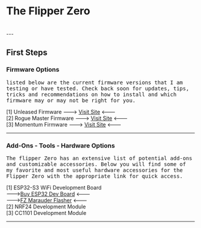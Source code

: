 # The Flipper Zero
</br>
---

## First Steps

### Firmware Options
<tt>listed below are the current firmware versions that I am testing or have tested. Check back soon for updates, tips, tricks and recommendations on how to install and which firmware may or may not be right for you.</tt></br>

[1] Unleased Firmware     ---> [Visit Site](https://flipperunleashed.com/) <--- </br>
[2] Rogue Master Firmware ---> [Visit Site](https://rogue-master.net/) <--- </br>
[3] Momentum Firmware     ---> [Visit Site](https://momentum-fw.dev/) <--- </br>

---

### Add-Ons - Tools - Hardware Options
<tt>The flipper Zero has an extensive list of potential add-ons and customizable accessories. Below you will find some of my favorite and most useful hardware accessories for the Flipper Zero with the appropriate link for quick access.</tt></br>

[1] ESP32-S3 WiFi Development Board</br>
  --->[Buy ESP32 Dev Board](https://www.amazon.com/dp/B0F13M4ZHD?ref=fed_asin_title&th=1) <--- </br>
  --->[FZ Marauder Flasher](https://github.com/UberGuidoZ/Flipper/tree/main/Wifi_DevBoard#marauder-install-information) <--- </br>
[2] NRF24 Development Module </br>
[3] CC1101 Development Module </br>

---



